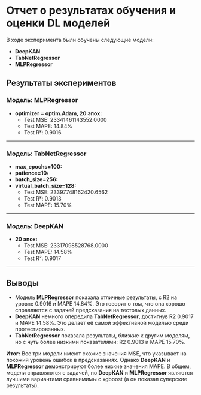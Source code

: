 # Отчет о результатах обучения и оценки DL моделей

В ходе эксперимента были обучены следующие модели:

- **DeepKAN**
- **TabNetRegressor**
- **MLPRegressor**

## Результаты экспериментов

### Модель: **MLPRegressor**
- **optimizer = optim.Adam, 20 эпох:**
  - Test MSE: 23341461143552.0000
  - Test MAPE: 14.84%
  - Test R²: 0.9016

---

### Модель: **TabNetRegressor**
- **max_epochs=100:**
- **patience=10:**
- **batch_size=256:**
- **virtual_batch_size=128:**
  - Test MSE: 23397748162420.6562
  - Test R²: 0.9013
  - Test MAPE: 15.70%

---

### Модель: **DeepKAN**
- **20 эпох:**
    - Test MSE: 23317098528768.0000
    - Test MAPE: 14.58%
    - Test R²: 0.9017

---

## Выводы

-  Модель **MLPRegressor** показала отличные результаты, с R2 на уровне 0.9016 и MAPE 14.84%. Это говорит о том, что она хорошо справляется с задачей предсказания на тестовых данных.
-  **DeepKAN** немного опередила **TabNetRegressor**, достигнув R2 0.9017 и MAPE 14.58%. Это делает её самой эффективной моделью среди протестированных.
-  **TabNetRegressor** показала результаты, близкие к другим моделям, но с чуть более низкими показателями: R2 0.9013 и MAPE 15.70%.

**Итог:** Все три модели имеют схожие значения MSE, что указывает на похожий уровень ошибок в предсказаниях. Однако **DeepKAN** и **MLPRegressor** демонстрируют более низкие значения MAPE. В общем, модели справляются с задачей, но **DeepKAN** и **MLPRegressor** являются лучшими вариантами сравнимимы с xgboost (а он показал суперские результаты).
